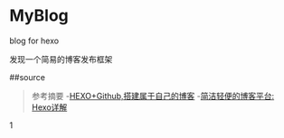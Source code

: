 # MyBlog
blog for hexo

发现一个简易的博客发布框架 

##source

>参考摘要
-[HEXO+Github,搭建属于自己的博客](http://www.jianshu.com/p/465830080ea9)
-[简洁轻便的博客平台: Hexo详解](http://www.tuicool.com/articles/ueI7naV)



1